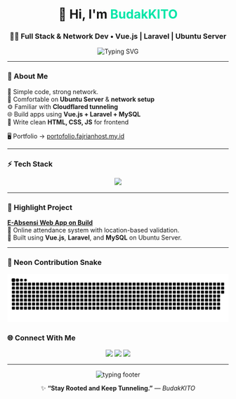 <!-- Animated README for BudakKITO -->

<h1 align="center">👋 Hi, I'm <span style="color:#00E6A8;">BudakKITO</span></h1>
<h3 align="center">🧑‍💻 Full Stack & Network Dev • Vue.js | Laravel | Ubuntu Server</h3>

<p align="center">
  <img src="https://readme-typing-svg.herokuapp.com?font=Fira+Code&size=22&pause=1000&color=00E6A8&center=true&vCenter=true&width=480&lines=Linux+%26+Server+Enthusiast;Vue.js+Frontend+Developer;Laravel+Backend+Builder;Network+%26+Cloudflared+Tunneler" alt="Typing SVG" />
</p>

---

### 💫 About Me
🧩 Simple code, strong network.  
🐧 Comfortable on **Ubuntu Server** & **network setup**  
⚙️ Familiar with **Cloudflared tunneling**  
🌐 Build apps using **Vue.js + Laravel + MySQL**  
🎨 Write clean **HTML, CSS, JS** for frontend  

🖥️ Portfolio → [portofolio.fajrianhost.my.id](https://portofolio.fajrianhost.my.id)

---

### ⚡ Tech Stack
<p align="center">
  <img src="https://skillicons.dev/icons?i=linux,nginx,vue,laravel,mysql,html,css,js,cloudflare,git" />
</p>

---

### 🚀 Highlight Project
**[E-Absensi Web App on Build](e-absensi)**  
📍 Online attendance system with location-based validation.  
💾 Built using **Vue.js**, **Laravel**, and **MySQL** on Ubuntu Server.  

---

### 🐍 Neon Contribution Snake
<p align="center">
  <img src="https://raw.githubusercontent.com/mhdvery94-web/mhdvery94-web/output/github-contribution-grid-snake-neon.svg" alt="neon snake animation" />
</p

---

### 🌐 Connect With Me
<p align="center">
  <a href="https://github.com/mhdvery94-web"><img src="https://img.shields.io/badge/GitHub-00FFFF?style=for-the-badge&logo=github&logoColor=white" /></a>
  <a href="mailto:mhdvery94.web@gmail.com"><img src="https://img.shields.io/badge/Gmail-FF6347?style=for-the-badge&logo=gmail&logoColor=white" /></a>
  <a href="https://portofolio.fajrianhost.my.id"><img src="https://img.shields.io/badge/Portfolio-ADFF2F?style=for-the-badge&logo=firefox-browser&logoColor=white" /></a>
</p>

---

<p align="center">
  <img src="https://readme-typing-svg.herokuapp.com?font=Fira+Code&size=20&pause=1000&color=FF00FF&center=true&vCenter=true&width=460&lines=Keep+Learning;Keep+Building;Keep+Growing+💫" alt="typing footer" />
</p>

<p align="center">
  ✨ <b>“Stay Rooted and Keep Tunneling.”</b> — <i>BudakKITO</i>
</p>
